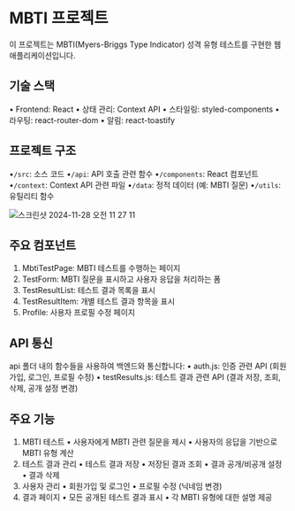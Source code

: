 # MBTI 프로젝트
이 프로젝트는 MBTI(Myers-Briggs Type Indicator) 성격 유형 테스트를 구현한 웹 애플리케이션입니다.

## 기술 스택
•	Frontend: React
•	상태 관리: Context API
•	스타일링: styled-components
•	라우팅: react-router-dom
•	알림: react-toastify

## 프로젝트 구조
•`/src`: 소스 코드
	•`/api`: API 호출 관련 함수
	•`/components`: React 컴포넌트
	•`/context`: Context API 관련 파일
	•`/data`: 정적 데이터 (예: MBTI 질문)
	•`/utils`: 유틸리티 함수
 
![스크린샷 2024-11-28 오전 11 27 11](https://github.com/user-attachments/assets/56da7794-07d4-49e5-b995-af4cd11b117e)

##  주요 컴포넌트
1.	MbtiTestPage: MBTI 테스트를 수행하는 페이지
2.	TestForm: MBTI 질문을 표시하고 사용자 응답을 처리하는 폼
3.	TestResultList: 테스트 결과 목록을 표시
4.	TestResultItem: 개별 테스트 결과 항목을 표시
5.	Profile: 사용자 프로필 수정 페이지

##  API 통신
api 폴더 내의 함수들을 사용하여 백엔드와 통신합니다:
•	auth.js: 인증 관련 API (회원가입, 로그인, 프로필 수정)
•	testResults.js: 테스트 결과 관련 API (결과 저장, 조회, 삭제, 공개 설정 변경)

##  주요 기능 
1.	MBTI 테스트
•	사용자에게 MBTI 관련 질문을 제시
•	사용자의 응답을 기반으로 MBTI 유형 계산
2.	테스트 결과 관리
•	테스트 결과 저장
•	저장된 결과 조회
•	결과 공개/비공개 설정
•	결과 삭제
3.	사용자 관리
•	회원가입 및 로그인
•	프로필 수정 (닉네임 변경)
4.	결과 페이지
•	모든 공개된 테스트 결과 표시
•	각 MBTI 유형에 대한 설명 제공


